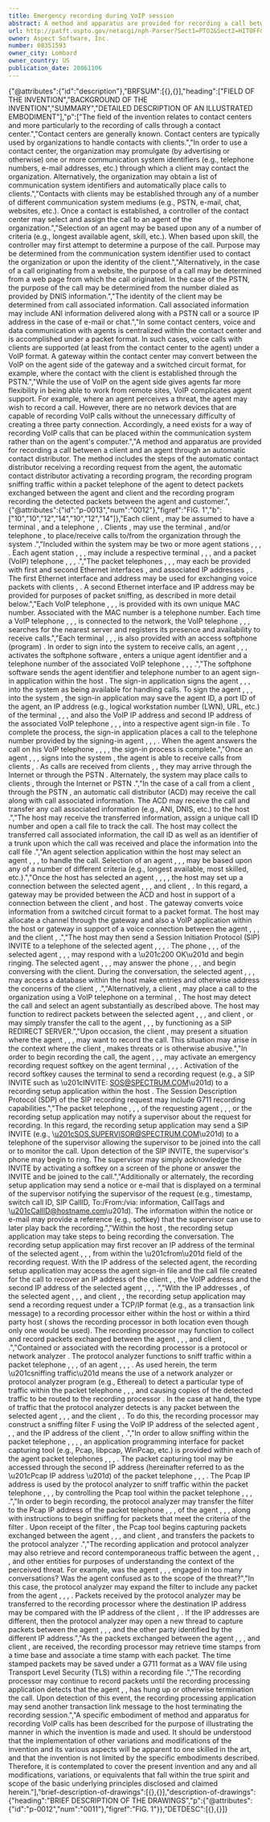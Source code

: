 ```yaml
---
title: Emergency recording during VoIP session
abstract: A method and apparatus are provided for recording a call between a client and an agent through an automatic contact distributor. The method includes the steps of the automatic contact distributor receiving a recording request from the agent, the automatic contact distributor activating a recording program, the recording program sniffing traffic within a packet telephone of the agent to detect packets exchanged between the agent and client and the recording program recording the detected packets between the agent and customer.
url: http://patft.uspto.gov/netacgi/nph-Parser?Sect1=PTO2&Sect2=HITOFF&p=1&u=%2Fnetahtml%2FPTO%2Fsearch-adv.htm&r=1&f=G&l=50&d=PALL&S1=08351593&OS=08351593&RS=08351593
owner: Aspect Software, Inc.
number: 08351593
owner_city: Lombard
owner_country: US
publication_date: 20061106
---
```


{"@attributes":{"id":"description"},"BRFSUM":[{},{}],"heading":["FIELD OF THE INVENTION","BACKGROUND OF THE INVENTION","SUMMARY","DETAILED DESCRIPTION OF AN ILLUSTRATED EMBODIMENT"],"p":["The field of the invention relates to contact centers and more particularly to the recording of calls through a contact center.","Contact centers are generally known. Contact centers are typically used by organizations to handle contacts with clients.","In order to use a contact center, the organization may promulgate (by advertising or otherwise) one or more communication system identifiers (e.g., telephone numbers, e-mail addresses, etc.) through which a client may contact the organization. Alternatively, the organization may obtain a list of communication system identifiers and automatically place calls to clients.","Contacts with clients may be established through any of a number of different communication system mediums (e.g., PSTN, e-mail, chat, websites, etc.). Once a contact is established, a controller of the contact center may select and assign the call to an agent of the organization.","Selection of an agent may be based upon any of a number of criteria (e.g., longest available agent, skill, etc.). When based upon skill, the controller may first attempt to determine a purpose of the call. Purpose may be determined from the communication system identifier used to contact the organization or upon the identity of the client.","Alternatively, in the case of a call originating from a website, the purpose of a call may be determined from a web page from which the call originated. In the case of the PSTN, the purpose of the call may be determined from the number dialed as provided by DNIS information.","The identity of the client may be determined from call associated information. Call associated information may include ANI information delivered along with a PSTN call or a source IP address in the case of e-mail or chat.","In some contact centers, voice and data communication with agents is centralized within the contact center and is accomplished under a packet format. In such cases, voice calls with clients are supported (at least from the contact center to the agent) under a VoIP format. A gateway within the contact center may convert between the VoIP on the agent side of the gateway and a switched circuit format, for example, where the contact with the client is established through the PSTN.","While the use of VoIP on the agent side gives agents far more flexibility in being able to work from remote sites, VoIP complicates agent support. For example, where an agent perceives a threat, the agent may wish to record a call. However, there are no network devices that are capable of recording VoIP calls without the unnecessary difficulty of creating a three party connection. Accordingly, a need exists for a way of recording VoIP calls that can be placed within the communication system rather than on the agent's computer.","A method and apparatus are provided for recording a call between a client and an agent through an automatic contact distributor. The method includes the steps of the automatic contact distributor receiving a recording request from the agent, the automatic contact distributor activating a recording program, the recording program sniffing traffic within a packet telephone of the agent to detect packets exchanged between the agent and client and the recording program recording the detected packets between the agent and customer.",{"@attributes":{"id":"p-0013","num":"0012"},"figref":"FIG. 1","b":["10","10","12","14","10","12","14"]},"Each client ,  may be assumed to have a terminal ,  and a telephone , . Clients ,  may use the terminal ,  and\/or telephone ,  to place\/receive calls to\/from the organization through the system .","Included within the system  may be two or more agent stations , , , . Each agent station , , ,  may include a respective terminal , , ,  and a packet (VoIP) telephone , , , .","The packet telephones , , ,  may each be provided with first and second Ethernet interfaces ,  and associated IP addresses , . The first Ethernet interface  and address  may be used for exchanging voice packets with clients , . A second Ethernet interface  and IP address  may be provided for purposes of packet sniffing, as described in more detail below.","Each VoIP telephone , , ,  is provided with its own unique MAC number. Associated with the MAC number is a telephone number. Each time a VoIP telephone , , ,  is connected to the network, the VoIP telephone , , ,  searches for the nearest server and registers its presence and availability to receive calls.","Each terminal , , ,  is also provided with an access softphone (program) . In order to sign into the system  to receive calls, an agent , , ,  activates the softphone software , enters a unique agent identifier and a telephone number of the associated VoIP telephone , , , .","The softphone software  sends the agent identifier and telephone number to an agent sign-in application  within the host . The sign-in application  signs the agent , , ,  into the system as being available for handling calls. To sign the agent , , ,  into the system , the sign-in application  may save the agent ID, a port ID of the agent, an IP address (e.g., logical workstation number (LWN), URL, etc.) of the terminal , , ,  and also the VoIP IP address  and second IP address  of the associated VoIP telephone , , ,  into a respective agent sign-in file . To complete the process, the sign-in application  places a call to the telephone number provided by the signing-in agent , , , . When the agent answers the call on his VoIP telephone , , , , the sign-in process is complete.","Once an agent , , ,  signs into the system , the agent is able to receive calls from clients , . As calls are received from clients , , they may arrive through the Internet  or through the PSTN . Alternately, the system  may place calls to clients ,  through the Internet  or PSTN .","In the case of a call from a client ,  through the PSTN , an automatic call distributor (ACD)  may receive the call along with call associated information. The ACD  may receive the call and transfer any call associated information (e.g., ANI, DNIS, etc.) to the host .","The host  may receive the transferred information, assign a unique call ID number and open a call file  to track the call. The host  may collect the transferred call associated information, the call ID as well as an identifier of a trunk upon which the call was received and place the information into the call file .","An agent selection application  within the host  may select an agent , , ,  to handle the call. Selection of an agent , , ,  may be based upon any of a number of different criteria (e.g., longest available, most skilled, etc.).","Once the host  has selected an agent , , , , the host  may set up a connection between the selected agent , , ,  and client , . In this regard, a gateway  may be provided between the ACD  and host  in support of a connection between the client ,  and host . The gateway  converts voice information from a switched circuit format to a packet format. The host  may allocate a channel through the gateway  and also a VoIP application  within the host  or gateway  in support of a voice connection between the agent , , ,  and the client , .","The host  may then send a Session Initiation Protocol (SIP) INVITE to a telephone of the selected agent , , , . The phone , , ,  of the selected agent , , ,  may respond with a \u201c200 OK\u201d and begin ringing. The selected agent , , ,  may answer the phone , , ,  and begin conversing with the client. During the conversation, the selected agent , , ,  may access a database  within the host  make entries and otherwise address the concerns of the client , .","Alternatively, a client ,  may place a call to the organization using a VoIP telephone on a terminal , . The host  may detect the call and select an agent substantially as described above. The host  may function to redirect packets between the selected agent , , ,  and client ,  or may simply transfer the call to the agent , , ,  by functioning as a SIP REDIRECT SERVER.","Upon occasion, the client ,  may present a situation where the agent , , ,  may want to record the call. This situation may arise in the context where the client ,  makes threats or is otherwise abusive.","In order to begin recording the call, the agent , , ,  may activate an emergency recording request softkey  on the agent terminal , , , . Activation of the record softkey  causes the terminal to send a recording request (e.g., a SIP INVITE such as \u201cINVITE: SOS@SPECTRUM.COM\u201d) to a recording setup application  within the host . The Session Description Protocol (SDP) of the SIP recording request may include G711 recording capabilities.","The packet telephone , , ,  of the requesting agent , , ,  or the recording setup application  may notify a supervisor  about the request for recording. In this regard, the recording setup application  may send a SIP INVITE (e.g., \u201cSOS.SUPERVISOR@SPECTRUM.COM\u201d) to a telephone  of the supervisor  allowing the supervisor to be joined into the call or to monitor the call. Upon detection of the SIP INVITE, the supervisor's phone  may begin to ring. The supervisor  may simply acknowledge the INVITE by activating a softkey on a screen of the phone  or answer the INVITE and be joined to the call.","Additionally or alternately, the recording setup application  may send a notice or e-mail that is displayed on a terminal  of the supervisor notifying the supervisor  of the request (e.g., timestamp, switch call ID, SIP CallID, To:\/From:\/via: information, CallTags and \u201cCallID@hostname.com\u201d). The information within the notice or e-mail may provide a reference (e.g., softkey) that the supervisor  can use to later play back the recording.","Within the host , the recording setup application  may take steps to being recording the conversation. The recording setup application  may first recover an IP address of the terminal of the selected agent , , ,  from within the \u201cfrom\u201d field of the recording request. With the IP address of the selected agent, the recording setup application  may access the agent sign-in file  and the call file  created for the call to recover an IP address of the client , , the VoIP address  and the second IP address  of the selected agent , , , .","With the IP addresses ,  of the selected agent , , ,  and client , , the recording setup application  may send a recording request under a TCP\/IP format (e.g., as a transaction link message) to a recording processor  either within the host  or within a third party host  ( shows the recording processor  in both location even though only one would be used). The recording processor  may function to collect and record packets exchanged between the agent , , ,  and client , .","Contained or associated with the recording processor  is a protocol or network analyzer . The protocol analyzer  functions to sniff traffic within a packet telephone , , ,  of an agent , , , . As used herein, the term \u201csniffing traffic\u201d means the use of a network analyzer or protocol analyzer program (e.g., Ethereal) to detect a particular type of traffic within the packet telephone , , ,  and causing copies of the detected traffic to be routed to the recording processor . In the case at hand, the type of traffic that the protocol analyzer  detects is any packet between the selected agent , , ,  and the client , . To do this, the recording processor  may construct a sniffing filter F  using the VoIP IP address  of the selected agent , , ,  and the IP address of the client , .","In order to allow sniffing within the packet telephone , , , , an application programming interface for packet capturing tool (e.g., Pcap, libpcap, WinPcap, etc.)  is provided within each of the agent packet telephones , , , . The packet capturing tool  may be accessed through the second IP address  (hereinafter referred to as the \u201cPcap IP address \u201d) of the packet telephone , , , . The Pcap IP address  is used by the protocol analyzer  to sniff traffic within the packet telephone , , ,  by controlling the Pcap tool  within the packet telephone , , , .","In order to begin recording, the protocol analyzer  may transfer the filter  to the Pcap IP address  of the packet telephone , , ,  of the agent , , ,  along with instructions to begin sniffing for packets that meet the criteria of the filter . Upon receipt of the filter , the Pcap tool  begins capturing packets exchanged between the agent , , ,  and client ,  and transfers the packets to the protocol analyzer .","The recording application  and protocol analyzer  may also retrieve and record contemporaneous traffic between the agent , , ,  and other entities for purposes of understanding the context of the perceived threat. For example, was the agent , , ,  engaged in too many conversations? Was the agent confused as to the scope of the threat?","In this case, the protocol analyzer  may expand the filter  to include any packet from the agent , , , . Packets received by the protocol analyzer  may be transferred to the recording processor  where the destination IP address may be compared with the IP address of the client , . If the IP addresses are different, then the protocol analyzer  may open a new thread to capture packets between the agent , , ,  and the other party identified by the different IP address.","As the packets exchanged between the agent , , ,  and client ,  are received, the recording processor  may retrieve time stamps from a time base  and associate a time stamp with each packet. The time stamped packets may be saved under a G711 format as a WAV file using Transport Level Security (TLS) within a recording file .","The recording processor  may continue to record packets until the recording processing application  detects that the agent , ,  has hung up or otherwise termination the call. Upon detection of this event, the recording processing application  may send another transaction link message to the host  terminating the recording session.","A specific embodiment of method and apparatus for recording VoIP calls has been described for the purpose of illustrating the manner in which the invention is made and used. It should be understood that the implementation of other variations and modifications of the invention and its various aspects will be apparent to one skilled in the art, and that the invention is not limited by the specific embodiments described. Therefore, it is contemplated to cover the present invention and any and all modifications, variations, or equivalents that fall within the true spirit and scope of the basic underlying principles disclosed and claimed herein."],"brief-description-of-drawings":[{},{}],"description-of-drawings":{"heading":"BRIEF DESCRIPTION OF THE DRAWINGS","p":{"@attributes":{"id":"p-0012","num":"0011"},"figref":"FIG. 1"}},"DETDESC":[{},{}]}
